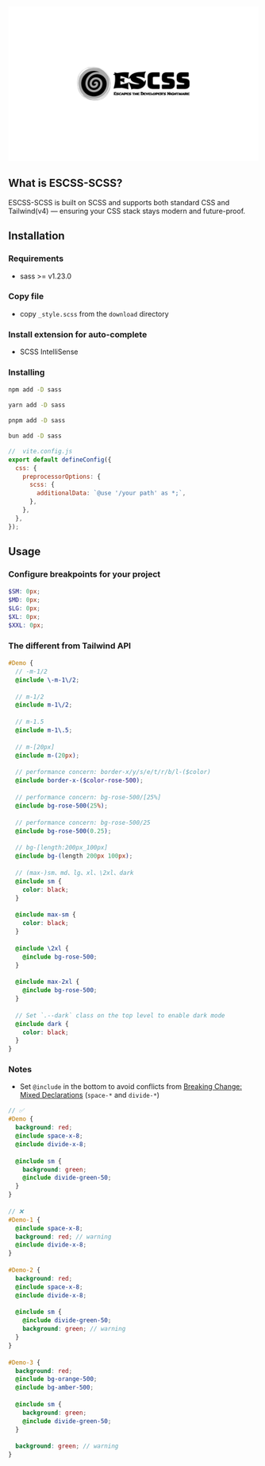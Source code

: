 ![logo](https://github.com/ESCSS-labs/ESCSS/blob/main/assets/logo.png)

## What is ESCSS-SCSS?

ESCSS-SCSS is built on SCSS and supports both standard CSS and Tailwind(v4) — ensuring your CSS stack stays modern and future-proof.

## Installation

### Requirements

- sass >= v1.23.0

### Copy file

- copy `_style.scss` from the `download` directory

### Install extension for auto-complete

- SCSS IntelliSense

### Installing

```bash
npm add -D sass
```

```bash
yarn add -D sass
```

```bash
pnpm add -D sass
```

```bash
bun add -D sass
```

```js
//  vite.config.js
export default defineConfig({
  css: {
    preprocessorOptions: {
      scss: {
        additionalData: `@use '/your path' as *;`,
      },
    },
  },
});
```

## Usage

### Configure breakpoints for your project

```scss
$SM: 0px;
$MD: 0px;
$LG: 0px;
$XL: 0px;
$XXL: 0px;
```

### The different from Tailwind API

```scss
#Demo {
  // -m-1/2
  @include \-m-1\/2;

  // m-1/2
  @include m-1\/2;

  // m-1.5
  @include m-1\.5;

  // m-[20px]
  @include m-(20px);

  // performance concern: border-x/y/s/e/t/r/b/l-($color)
  @include border-x-($color-rose-500);

  // performance concern: bg-rose-500/[25%]
  @include bg-rose-500(25%);

  // performance concern: bg-rose-500/25
  @include bg-rose-500(0.25);

  // bg-[length:200px_100px]
  @include bg-(length 200px 100px);

  // (max-)sm、md、lg、xl、\2xl、dark
  @include sm {
    color: black;
  }

  @include max-sm {
    color: black;
  }

  @include \2xl {
    @include bg-rose-500;
  }

  @include max-2xl {
    @include bg-rose-500;
  }

  // Set `.--dark` class on the top level to enable dark mode
  @include dark {
    color: black;
  }
}
```

### Notes

- Set `@include` in the bottom to avoid conflicts from [Breaking Change: Mixed Declarations](https://sass-lang.com/documentation/breaking-changes/mixed-decls/) (`space-*` and `divide-*`)

```scss
// ✅
#Demo {
  background: red;
  @include space-x-8;
  @include divide-x-8;

  @include sm {
    background: green;
    @include divide-green-50;
  }
}

// ❌
#Demo-1 {
  @include space-x-8;
  background: red; // warning
  @include divide-x-8;
}

#Demo-2 {
  background: red;
  @include space-x-8;
  @include divide-x-8;

  @include sm {
    @include divide-green-50;
    background: green; // warning
  }
}

#Demo-3 {
  background: red;
  @include bg-orange-500;
  @include bg-amber-500;

  @include sm {
    background: green;
    @include divide-green-50;
  }

  background: green; // warning
}
```
